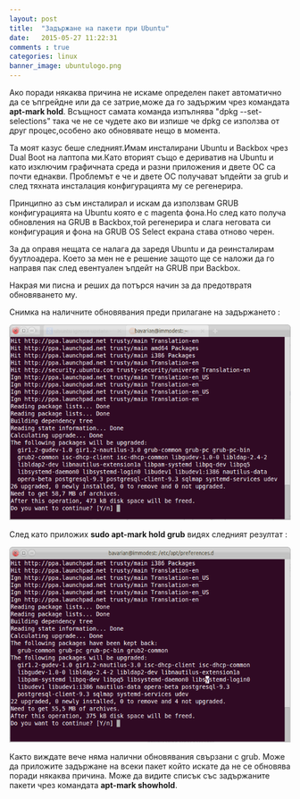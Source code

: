 ```yaml
---
layout: post
title:  "Задържане на пакети при Ubuntu"
date:   2015-05-27 11:22:31
comments : true
categories: linux
banner_image: ubuntulogo.png
---
```


Ако поради някаква причина не искаме определен пакет автоматично да се ъпгрейдне или да се затрие,може да го задържим чрез командата **apt-mark hold**.
Всъщност самата команда изпълнява "dpkg --set-selections" така че не се чудете ако ви изпише че dpkg се използва от друг процес,особено ако обновявате нещо в момента.

Та моят казус беше следният.Имам инсталирани Ubuntu и Backbox чрез Dual Boot на лаптопа ми.Като вторият също е дериватив на Ubuntu и като изключим графичната среда и разни приложения и двете ОС са почти еднакви.
Проблемът е че и двете ОС получават ъпдейти за grub и след тяхната инсталация конфигурацията му се регенерира.

Принципно аз съм инсталирал и искам да използвам GRUB конфигурацията на Ubuntu която е с magenta фона.Но след като получа обновления на GRUB в Backbox,той регенерира и слага неговата си конфигурация и фона на GRUB OS Select екрана става отново черен.

За да оправя нещата се налага да заредя Ubuntu и да реинсталирам буутлоадера.
Което за мен не е решение защото ще се наложи да го направя пак след евентуален ъпдейт на GRUB при Backbox.

Накрая ми писна и реших да потърся начин за да предотвратя обновяването му.

Снимка на наличните обновявания преди прилагане на задържането : 

![beforehold](https://github.com/etem/etem.github.io/raw/master/assets/images/beforehold.png)

След като приложих **sudo apt-mark hold grub** видях следният резултат : 

![afterhold](https://github.com/etem/etem.github.io/raw/master/assets/images/afterhold.png)


Както виждате вече няма налични обновявания свързани с grub.
Може да приложите задържане на всеки пакет който искате да не се обновява поради някаква причина.
Може да видите списък със задържаните пакети чрез командата **apt-mark showhold**.